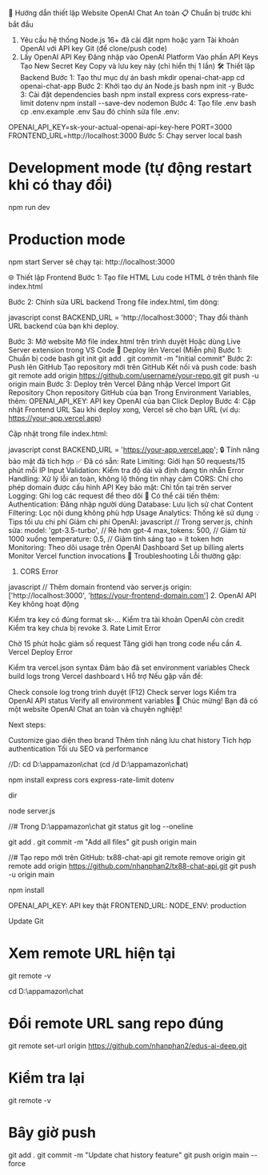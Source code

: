 🚀 Hướng dẫn thiết lập Website OpenAI Chat An toàn
📋 Chuẩn bị trước khi bắt đầu
1. Yêu cầu hệ thống
Node.js 16+ đã cài đặt
npm hoặc yarn
Tài khoản OpenAI với API key
Git (để clone/push code)
2. Lấy OpenAI API Key
Đăng nhập vào OpenAI Platform
Vào phần API Keys
Tạo New Secret Key
Copy và lưu key này (chỉ hiển thị 1 lần)
🛠️ Thiết lập Backend
Bước 1: Tạo thư mục dự án
bash
mkdir openai-chat-app
cd openai-chat-app
Bước 2: Khởi tạo dự án Node.js
bash
npm init -y
Bước 3: Cài đặt dependencies
bash
npm install express cors express-rate-limit dotenv
npm install --save-dev nodemon
Bước 4: Tạo file .env
bash
cp .env.example .env
Sau đó chỉnh sửa file .env:

OPENAI_API_KEY=sk-your-actual-openai-api-key-here
PORT=3000
FRONTEND_URL=http://localhost:3000
Bước 5: Chạy server local
bash
# Development mode (tự động restart khi có thay đổi)
npm run dev

# Production mode
npm start
Server sẽ chạy tại: http://localhost:3000

🌐 Thiết lập Frontend
Bước 1: Tạo file HTML
Lưu code HTML ở trên thành file index.html

Bước 2: Chỉnh sửa URL backend
Trong file index.html, tìm dòng:

javascript
const BACKEND_URL = 'http://localhost:3000';
Thay đổi thành URL backend của bạn khi deploy.

Bước 3: Mở website
Mở file index.html trên trình duyệt
Hoặc dùng Live Server extension trong VS Code
🚀 Deploy lên Vercel (Miễn phí)
Bước 1: Chuẩn bị code
bash
git init
git add .
git commit -m "Initial commit"
Bước 2: Push lên GitHub
Tạo repository mới trên GitHub
Kết nối và push code:
bash
git remote add origin https://github.com/username/your-repo.git
git push -u origin main
Bước 3: Deploy trên Vercel
Đăng nhập Vercel
Import Git Repository
Chọn repository GitHub của bạn
Trong Environment Variables, thêm:
OPENAI_API_KEY: API key OpenAI của bạn
Click Deploy
Bước 4: Cập nhật Frontend URL
Sau khi deploy xong, Vercel sẽ cho bạn URL (ví dụ: https://your-app.vercel.app)

Cập nhật trong file index.html:

javascript
const BACKEND_URL = 'https://your-app.vercel.app';
🔒 Tính năng bảo mật đã tích hợp
✅ Đã có sẵn:
Rate Limiting: Giới hạn 50 requests/15 phút mỗi IP
Input Validation: Kiểm tra độ dài và định dạng tin nhắn
Error Handling: Xử lý lỗi an toàn, không lộ thông tin nhạy cảm
CORS: Chỉ cho phép domain được cấu hình
API Key bảo mật: Chỉ tồn tại trên server
Logging: Ghi log các request để theo dõi
🔧 Có thể cải tiến thêm:
Authentication: Đăng nhập người dùng
Database: Lưu lịch sử chat
Content Filtering: Lọc nội dung không phù hợp
Usage Analytics: Thống kê sử dụng
💡 Tips tối ưu chi phí
Giảm chi phí OpenAI:
javascript
// Trong server.js, chỉnh sửa:
model: 'gpt-3.5-turbo', // Rẻ hơn gpt-4
max_tokens: 500,        // Giảm từ 1000 xuống
temperature: 0.5,       // Giảm tính sáng tạo = ít token hơn
Monitoring:
Theo dõi usage trên OpenAI Dashboard
Set up billing alerts
Monitor Vercel function invocations
🐛 Troubleshooting
Lỗi thường gặp:
1. CORS Error

javascript
// Thêm domain frontend vào server.js
origin: ['http://localhost:3000', 'https://your-frontend-domain.com']
2. OpenAI API Key không hoạt động

Kiểm tra key có đúng format sk-...
Kiểm tra tài khoản OpenAI còn credit
Kiểm tra key chưa bị revoke
3. Rate Limit Error

Chờ 15 phút hoặc giảm số request
Tăng giới hạn trong code nếu cần
4. Vercel Deploy Error

Kiểm tra vercel.json syntax
Đảm bảo đã set environment variables
Check build logs trong Vercel dashboard
📞 Hỗ trợ
Nếu gặp vấn đề:

Check console log trong trình duyệt (F12)
Check server logs
Kiểm tra OpenAI API status
Verify all environment variables
🎉 Chúc mừng!
Bạn đã có một website OpenAI Chat an toàn và chuyên nghiệp!

Next steps:

Customize giao diện theo brand
Thêm tính năng lưu chat history
Tích hợp authentication
Tối ưu SEO và performance


//D:
cd D:\appamazon\chat (cd /d D:\appamazon\chat)

npm install express cors express-rate-limit dotenv

dir

node server.js

//# Trong D:\appamazon\chat
git status
git log --oneline

git add .
git commit -m "Add all files"
git push origin main

//# Tạo repo mới trên GitHub: tx88-chat-api
git remote remove origin
git remote add origin https://github.com/nhanphan2/tx88-chat-api.git
git push -u origin main

npm install

OPENAI_API_KEY: API key thật
FRONTEND_URL:
NODE_ENV: production


Update Git
# Xem remote URL hiện tại
git remote -v

cd D:\appamazon\chat

# Đổi remote URL sang repo đúng
git remote set-url origin https://github.com/nhanphan2/edus-ai-deep.git

# Kiểm tra lại
git remote -v

# Bây giờ push
git add .
git commit -m "Update chat history feature"
git push origin main --force